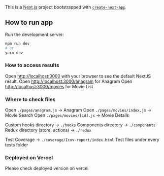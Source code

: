 This is a [Next.js](https://nextjs.org/) project bootstrapped with [`create-next-app`](https://github.com/vercel/next.js/tree/canary/packages/create-next-app).

## How to run app

Run the development server:
```bash
npm run dev
# or
yarn dev
```

### How to access results
Open [http://localhost:3000](http://localhost:3000) with your browser to see the default NextJS result.
Open [http://localhost:3000/anagram](http://localhost:3000/anagram) for Anagram 
Open [http://localhost:3000/movies](http://localhost:3000/movies) for Movie List

### Where to check files
Open `./pages/anagram.js` -> Anagram
Open `./pages/movies/index.js` -> Movie Search
Open `./pages/movies/[id].js` -> Movie Details

Custom hooks directory -> `./hooks`
Components directory -> `./components`
Redux directory (store, actions) -> `./redux`

Test Coverage -> `./coverage/Icov-report/index.html`
Test files under every tests folder

### Deployed on Vercel

Please check deployed version on vercel
